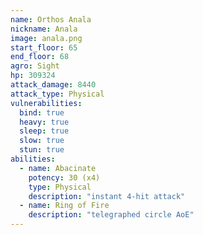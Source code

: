 ```yaml
---
name: Orthos Anala
nickname: Anala
image: anala.png
start_floor: 65
end_floor: 68
agro: Sight
hp: 309324
attack_damage: 8440
attack_type: Physical
vulnerabilities:
  bind: true
  heavy: true
  sleep: true
  slow: true
  stun: true
abilities:
  - name: Abacinate
    potency: 30 (x4)
    type: Physical
    description: "instant 4-hit attack"
  - name: Ring of Fire
    description: "telegraphed circle AoE"
---
```

